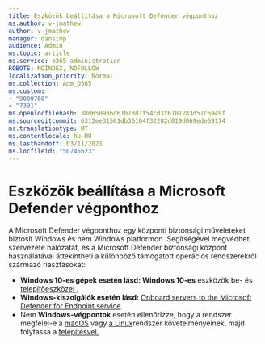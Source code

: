 ```yaml
---
title: Eszközök beállítása a Microsoft Defender végponthoz
ms.author: v-jmathew
author: v-jmathew
manager: dansimp
audience: Admin
ms.topic: article
ms.service: o365-administration
ROBOTS: NOINDEX, NOFOLLOW
localization_priority: Normal
ms.collection: Adm_O365
ms.custom:
- "9000760"
- "7391"
ms.openlocfilehash: 38d650936d61b78d1f54cd3f6101283d57c6949f
ms.sourcegitcommit: 6312ee31561db36104f32282d019d069ede69174
ms.translationtype: MT
ms.contentlocale: hu-HU
ms.lasthandoff: 03/11/2021
ms.locfileid: "50745623"
---
```

# <a name="onboard-devices-to-microsoft-defender-for-endpoint"></a>Eszközök beállítása a Microsoft Defender végponthoz

A Microsoft Defender végponthoz egy központi biztonsági műveleteket biztosít Windows és nem Windows platformon. Segítségével megvédheti szervezete hálózatát, és a Microsoft Defender biztonsági központ használatával áttekintheti a különböző támogatott operációs rendszerekről származó riasztásokat:

- **Windows 10-es gépek esetén lásd: Windows 10-es** eszközök be- és [telepítőeszközei .](https://go.microsoft.com/fwlink/?linkid=2143460)
- **Windows-kiszolgálók esetén lásd:** [Onboard servers to the Microsoft Defender for Endpoint service](https://go.microsoft.com/fwlink/?linkid=2143627).
- Nem **Windows-végpontok** esetén ellenőrizze, hogy a rendszer megfelel-e a [macOS](https://go.microsoft.com/fwlink/?linkid=2143461) vagy [a Linux](https://go.microsoft.com/fwlink/?linkid=2143462)rendszer követelményeinek, majd folytassa a [telepítésvel.](https://go.microsoft.com/fwlink/?linkid=2143628)
